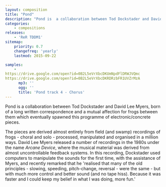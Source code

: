 ```yaml
---
layout: composition
title: "Pond"
description: "Pond is  a collaboration between Tod Dockstader and David Lee Myers, born of a long written correspondence and a mutual affection for frogs."
categories:
    - compositions
releases:
    - 'ReR TDDM1'
sitemap:
    priority: 0.7
    changefreq: 'yearly'
    lastmod: 2015-09-22

samples:
    - 
https://drive.google.com/open?id=0B2L5eVrXbcDKUmNpdFlDRWJVQmc
https://drive.google.com/open?id=0B2L5eVrXbcDKRDRzbFR1UVZrMzA
      mp3: ''
      ogg: ''
      title: 'Pond track 4 - Chorus'  
---
```


Pond is  a collaboration between Tod Dockstader and David Lee Myers, born of a long written correspondence and a mutual affection for frogs between them which eventually spawned this programme of electronic/concrete pieces. 

The pieces are derived almost entirely from field (and swamp) recordings of frogs - choral and solo - processed, manipulated and organised in a million ways. David Lee Myers released a number of recordings in the 1980s under the name *Arcane Device*, where the musical material was derived from almost uncontrollable feedback systems. In this recording, Dockstader used computers to manipulate the sounds for the first time, with the assistance of Myers, and recently remarked that he 'realised that many of the old principles - slowing, speeding, pitch-change, reversal - were the same - but with much more control and better sound (and no tape hiss). Because it was faster and I could keep my belief in what I was doing, more fun.'